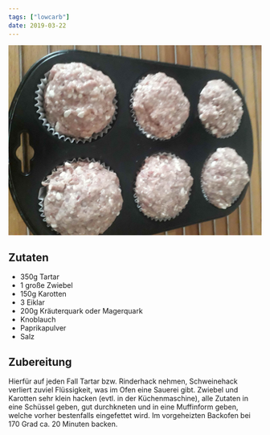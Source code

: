 ```yaml
---
tags: ["lowcarb"]
date: 2019-03-22
---
```


![](../img/Tartar-Muffins.jpg)

## Zutaten
- 350g Tartar
- 1 große Zwiebel
- 150g Karotten
- 3 Eiklar
- 200g Kräuterquark oder Magerquark
- Knoblauch
- Paprikapulver
- Salz

## Zubereitung
Hierfür auf jeden Fall Tartar bzw. Rinderhack nehmen, Schweinehack verliert zuviel Flüssigkeit, was im Ofen eine Sauerei gibt.
Zwiebel und Karotten sehr klein hacken (evtl. in der Küchenmaschine), alle Zutaten in eine Schüssel geben, gut durchkneten und in eine Muffinform geben, welche vorher bestenfalls eingefettet wird.
Im vorgeheizten Backofen bei 170 Grad ca. 20 Minuten backen.
